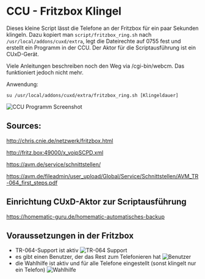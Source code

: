 # CCU - Fritzbox Klingel

Dieses kleine Script lässt die Telefone an der Fritzbox für ein paar Sekunden klingeln. 
Dazu kopiert man ```script/fritzbox_ring.sh``` nach ```/usr/local/addons/cuxd/extra```, legt die Dateirechte auf 0755 fest und erstellt ein Programm in der CCU. 
Der Aktor für die Scriptausführung ist ein CUxD-Gerät.

Viele Anleitungen beschreiben noch den Weg via /cgi-bin/webcm. Das funktioniert jedoch nicht mehr. 

Anwendung:

```su /usr/local/addons/cuxd/extra/fritzbox_ring.sh [Klingeldauer]```

![CCU Programm Screenshot](/docu/ccu-programm.jpg?raw=true "CCU Programm")

## Sources: 
http://chris.cnie.de/netzwerk/fritzbox.html

http://fritz.box:49000/x_voipSCPD.xml

https://avm.de/service/schnittstellen/

https://avm.de/fileadmin/user_upload/Global/Service/Schnittstellen/AVM_TR-064_first_steps.pdf

## Einrichtung CUxD-Aktor zur Scriptausführung
https://homematic-guru.de/homematic-automatisches-backup

## Voraussetzungen in der Fritzbox
- TR-064-Support ist aktiv ![](/docu/TR-064-support.jpg?raw=true "TR-064 Support")
- es gibt einen Benutzer, der das Rest zum Telefonieren hat ![](/docu/fritzbox_benutzer.jpg?raw=true "Benutzer")
- die Wahlhilfe ist aktiv und für alle Telefone eingestellt (sonst klingelt nur ein Telefon) ![](/docu/wahlhilfe.jpg?raw=true "Wahlhilfe")
